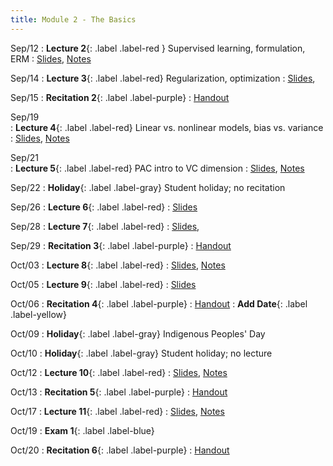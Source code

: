 ```yaml
---
title: Module 2 - The Basics
---
```

Sep/12
: **Lecture 2**{: .label .label-red } Supervised learning, formulation, ERM
    : [Slides](), [Notes]()
   
Sep/14
: **Lecture 3**{: .label .label-red} Regularization, optimization
  : [Slides](), 

Sep/15
: **Recitation 2**{: .label .label-purple}
   : [Handout]()

Sep/19 	
: **Lecture 4**{: .label .label-red} Linear vs. nonlinear models, bias vs. variance
  : [Slides](), [Notes]()

Sep/21 	
: **Lecture 5**{: .label .label-red} PAC intro to VC dimension
  : [Slides](), [Notes]()

Sep/22
: **Holiday**{: .label .label-gray} Student holiday; no recitation

Sep/26
: **Lecture 6**{: .label .label-red}
    : [Slides]()

Sep/28
: **Lecture 7**{: .label .label-red}
    : [Slides](),

Sep/29
: **Recitation 3**{: .label .label-purple}
    : [Handout]()

Oct/03
: **Lecture 8**{: .label .label-red}
    : [Slides](), [Notes]()

Oct/05
: **Lecture 9**{: .label .label-red}
    : [Slides]()

Oct/06
: **Recitation 4**{: .label .label-purple}
    : [Handout]()
: **Add Date**{: .label .label-yellow}

Oct/09
: **Holiday**{: .label .label-gray} Indigenous Peoples' Day

Oct/10
: **Holiday**{: .label .label-gray} Student holiday; no lecture

Oct/12
: **Lecture 10**{: .label .label-red}
    : [Slides](), [Notes]()

Oct/13
: **Recitation 5**{: .label .label-purple}
    : [Handout]()

Oct/17
: **Lecture 11**{: .label .label-red}
    : [Slides](), [Notes]()

Oct/19
: **Exam 1**{: .label .label-blue}

Oct/20
: **Recitation 6**{: .label .label-purple}
    : [Handout]()
